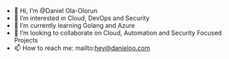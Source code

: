 - 👋 Hi, I’m @Daniel Ola-Olorun
- 👀 I’m interested in Cloud, DevOps and Security
- 🌱 I’m currently learning Golang and Azure
- 💞️ I’m looking to collaborate on Cloud, Automation and Security Focused Projects
- 📫 How to reach me: mailto:hey@danieloo.com





<!---
You can click the Preview link to take a look at your changes.
--->
